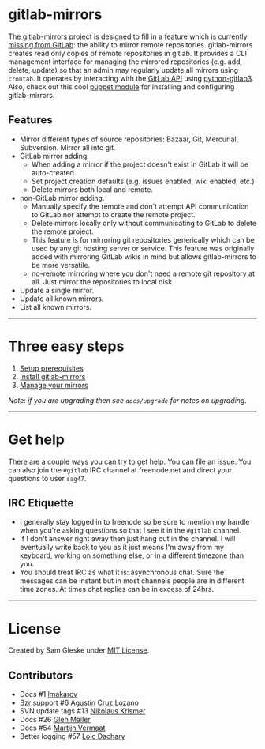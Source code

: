 # gitlab-mirrors

The [gitlab-mirrors](https://github.com/samrocketman/gitlab-mirrors) project is
designed to fill in a feature which is currently
[missing from GitLab][mirror-missing]: the ability to mirror remote
repositories.  gitlab-mirrors creates read only copies of remote repositories in
gitlab.  It provides a CLI management interface for managing the mirrored
repositories (e.g. add, delete, update) so that an admin may regularly update
all mirrors using `crontab`.  It operates by interacting with the
[GitLab API][gitlab-api] using [python-gitlab3][python-gitlab3].  Also, check
out this cool [puppet module][puppet] for installing and configuring
gitlab-mirrors.


## Features

* Mirror different types of source repositories:  Bazaar, Git, Mercurial,
  Subversion.  Mirror all into git.
* GitLab mirror adding.
  * When adding a mirror if the project doesn't exist in GitLab it will be
    auto-created.
  * Set project creation defaults (e.g. issues enabled, wiki enabled, etc.)
  * Delete mirrors both local and remote.
* non-GitLab mirror adding.
  * Manually specify the remote and don't attempt API communication to GitLab
    nor attempt to create the remote project.
  * Delete mirrors locally only without communicating to GitLab to delete the
    remote project.
  * This feature is for mirroring git repositories generically which can be used
    by any git hosting server or service.  This feature was originally added
    with mirroring GitLab wikis in mind but allows gitlab-mirrors to be more
    versatile.
  * no-remote mirroring where you don't need a remote git repository at all.
    Just mirror the repositories to local disk.
* Update a single mirror.
* Update all known mirrors.
* List all known mirrors.


---
# Three easy steps

1. [Setup prerequisites](docs/prerequisites.md)
2. [Install gitlab-mirrors](docs/installation.md)
3. [Manage your mirrors](docs/management.md)

*Note: if you are upgrading then see `docs/upgrade` for notes on upgrading.*


---
# Get help

There are a couple ways you can try to get help.  You can
[file an issue][issues].  You can also join the `#gitlab` IRC channel at
freenode.net and direct your questions to user `sag47`.

## IRC Etiquette

* I generally stay logged in to freenode so be sure to mention my handle when
  you're asking questions so that I see it in the `#gitlab` channel.
* If I don't answer right away then just hang out in the channel.  I will
  eventually write back to you as it just means I'm away from my keyboard,
  working on something else, or in a different timezone than you.
* You should treat IRC as what it is: asynchronous chat.  Sure the messages can
  be instant but in most channels people are in different time zones.  At times
  chat replies can be in excess of 24hrs.

---
# License

Created by Sam Gleske under [MIT License](LICENSE).

## Contributors

* Docs #1 [lmakarov](https://github.com/lmakarov)
* Bzr support #6 [Agustín Cruz Lozano](https://github.com/agb80)
* SVN update tags #13 [Nikolaus Krismer](https://github.com/nikolauskrismer)
* Docs #26 [Glen Mailer](https://github.com/glenjamin)
* Docs #54  [Martijn Vermaat](https://github.com/martijnvermaat)
* Better logging #57 [Loic Dachary](https://github.com/dachary)

[gitlab-api]: http://api.gitlab.org/
[issues]: https://github.com/samrocketman/gitlab-mirrors/issues
[mirror-missing]: http://feedback.gitlab.com/forums/176466-general/suggestions/4286666-mirror-git-svn-into-repo-
[puppet]: https://github.com/logicminds/gitlab_mirrors
[python-gitlab3]: https://github.com/alexvh/python-gitlab3
